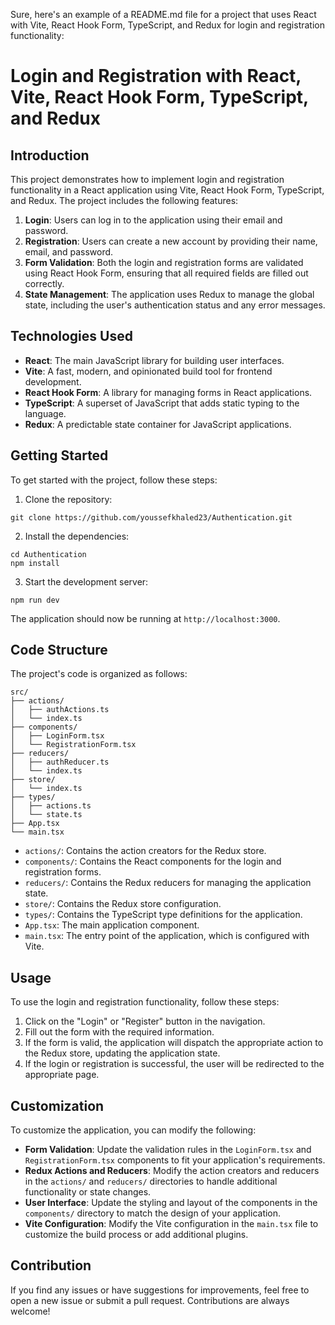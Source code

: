 Sure, here's an example of a README.md file for a project that uses React with Vite, React Hook Form, TypeScript, and Redux for login and registration functionality:

# Login and Registration with React, Vite, React Hook Form, TypeScript, and Redux

## Introduction
This project demonstrates how to implement login and registration functionality in a React application using Vite, React Hook Form, TypeScript, and Redux. The project includes the following features:

1. **Login**: Users can log in to the application using their email and password.
2. **Registration**: Users can create a new account by providing their name, email, and password.
3. **Form Validation**: Both the login and registration forms are validated using React Hook Form, ensuring that all required fields are filled out correctly.
4. **State Management**: The application uses Redux to manage the global state, including the user's authentication status and any error messages.

## Technologies Used
- **React**: The main JavaScript library for building user interfaces.
- **Vite**: A fast, modern, and opinionated build tool for frontend development.
- **React Hook Form**: A library for managing forms in React applications.
- **TypeScript**: A superset of JavaScript that adds static typing to the language.
- **Redux**: A predictable state container for JavaScript applications.

## Getting Started
To get started with the project, follow these steps:

1. Clone the repository:
```
git clone https://github.com/youssefkhaled23/Authentication.git
```

2. Install the dependencies:
```
cd Authentication
npm install
```

3. Start the development server:
```
npm run dev
```

The application should now be running at `http://localhost:3000`.

## Code Structure
The project's code is organized as follows:

```
src/
├── actions/
│   ├── authActions.ts
│   └── index.ts
├── components/
│   ├── LoginForm.tsx
│   └── RegistrationForm.tsx
├── reducers/
│   ├── authReducer.ts
│   └── index.ts
├── store/
│   └── index.ts
├── types/
│   ├── actions.ts
│   └── state.ts
├── App.tsx
└── main.tsx
```

- `actions/`: Contains the action creators for the Redux store.
- `components/`: Contains the React components for the login and registration forms.
- `reducers/`: Contains the Redux reducers for managing the application state.
- `store/`: Contains the Redux store configuration.
- `types/`: Contains the TypeScript type definitions for the application.
- `App.tsx`: The main application component.
- `main.tsx`: The entry point of the application, which is configured with Vite.

## Usage
To use the login and registration functionality, follow these steps:

1. Click on the "Login" or "Register" button in the navigation.
2. Fill out the form with the required information.
3. If the form is valid, the application will dispatch the appropriate action to the Redux store, updating the application state.
4. If the login or registration is successful, the user will be redirected to the appropriate page.

## Customization
To customize the application, you can modify the following:

- **Form Validation**: Update the validation rules in the `LoginForm.tsx` and `RegistrationForm.tsx` components to fit your application's requirements.
- **Redux Actions and Reducers**: Modify the action creators and reducers in the `actions/` and `reducers/` directories to handle additional functionality or state changes.
- **User Interface**: Update the styling and layout of the components in the `components/` directory to match the design of your application.
- **Vite Configuration**: Modify the Vite configuration in the `main.tsx` file to customize the build process or add additional plugins.

## Contribution
If you find any issues or have suggestions for improvements, feel free to open a new issue or submit a pull request. Contributions are always welcome!
